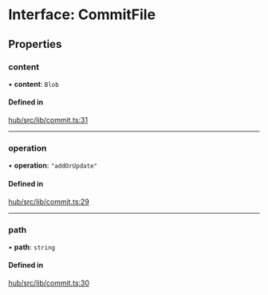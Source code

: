 
# Interface: CommitFile

## Properties

### content

• **content**: `Blob`

#### Defined in

[hub/src/lib/commit.ts:31](https://github.com/huggingface/huggingface.js/blob/main/packages/hub/src/lib/commit.ts#L31)

___

### operation

• **operation**: ``"addOrUpdate"``

#### Defined in

[hub/src/lib/commit.ts:29](https://github.com/huggingface/huggingface.js/blob/main/packages/hub/src/lib/commit.ts#L29)

___

### path

• **path**: `string`

#### Defined in

[hub/src/lib/commit.ts:30](https://github.com/huggingface/huggingface.js/blob/main/packages/hub/src/lib/commit.ts#L30)